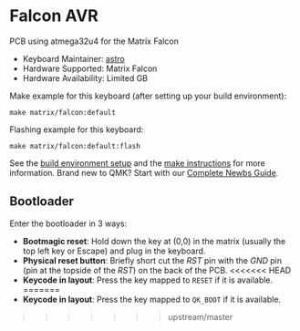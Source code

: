 # Falcon AVR

PCB using atmega32u4 for the Matrix Falcon

* Keyboard Maintainer: [astro](https://github.com/yulei)
* Hardware Supported: Matrix Falcon
* Hardware Availability: Limited GB

Make example for this keyboard (after setting up your build environment):

    make matrix/falcon:default

Flashing example for this keyboard:

    make matrix/falcon:default:flash

See the [build environment setup](https://docs.qmk.fm/#/getting_started_build_tools) and the [make instructions](https://docs.qmk.fm/#/getting_started_make_guide) for more information. Brand new to QMK? Start with our [Complete Newbs Guide](https://docs.qmk.fm/#/newbs).

## Bootloader

Enter the bootloader in 3 ways:

* **Bootmagic reset**: Hold down the key at (0,0) in the matrix (usually the top left key or Escape) and plug in the keyboard.
* **Physical reset button**: Briefly short cut the *RST* pin with the *GND* pin (pin at the topside of the *RST*) on the back of the PCB.
<<<<<<< HEAD
* **Keycode in layout**: Press the key mapped to `RESET` if it is available.
=======
* **Keycode in layout**: Press the key mapped to `QK_BOOT` if it is available.
>>>>>>> upstream/master
